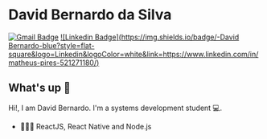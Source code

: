 # David Bernardo da Silva
[![Gmail Badge](https://img.shields.io/badge/-sdavi2840@gmail.com-c14438?style=flat-square&logo=Gmail&logoColor=white&link=mailto:sdavi2840@gmail.com)](mailto:matheushenriquepires99@gmail.com)
[![Linkedin Badge](https://img.shields.io/badge/-David Bernardo-blue?style=flat-square&logo=Linkedin&logoColor=white&link=https://www.linkedin.com/in/matheus-pires-521271180/)](https://www.linkedin.com/in/matheus-pires-521271180/) 

## What's up 👋
Hi!, I am David Bernardo.
I'm a systems development student 💻.

- 👨🏻‍💻 ReactJS, React Native and Node.js
